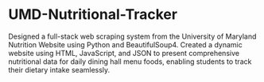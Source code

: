 # UMD-Nutritional-Tracker
Designed a full-stack web scraping system from the University of Maryland Nutrition Website using Python and BeautifulSoup4. Created a dynamic website using HTML, JavaScript, and JSON to present comprehensive nutritional data for daily dining hall menu foods, enabling students to track their dietary intake seamlessly.
